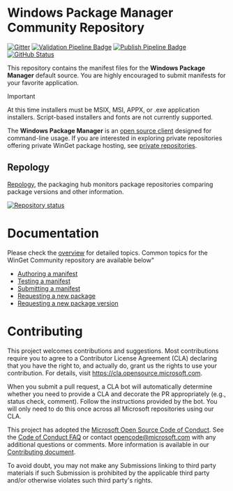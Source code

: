 # Windows Package Manager Community Repository

[![Gitter](https://img.shields.io/gitter/room/Microsoft/winget-pkgs)](https://gitter.im/Microsoft/winget-pkgs)
[![Validation Pipeline Badge](https://img.shields.io/endpoint?url=https://winget-pme.azurefd.net/api/GetServiceComponentStatusBadge?component=ValidationPipeline 'Validation Pipeline Badge')](https://dev.azure.com/ms/winget-pkgs/_build?definitionId=337)
[![Publish Pipeline Badge](https://img.shields.io/endpoint?url=https://winget-pme.azurefd.net/api/GetServiceComponentStatusBadge?component=PublishPipeline 'Publish Pipeline Badge')](https://dev.azure.com/ms/winget-pkgs/_build?definitionId=338)
[![GitHub Status](https://img.shields.io/endpoint?url=https://api.bittu.eu.org/github-status-badge-endpoint)](https://www.githubstatus.com)

This repository contains the manifest files for the **Windows Package Manager** default source. You are highly encouraged to submit manifests for your favorite application.

> [!IMPORTANT]
> At this time installers must be MSIX, MSI, APPX, or .exe application installers. Script-based installers and fonts are not currently supported.

The **Windows Package Manager** is an [open source client](https://github.com/microsoft/winget-cli) designed for command-line usage. If you are interested in exploring private repositories offering private WinGet package hosting, see [private repositories](doc/README.md).

## Repology
[Repology](https://repology.org/), the packaging hub monitors package repositories comparing package versions and other information.

[![Repository status](https://repology.org/badge/repository-big/winget.svg)](https://repology.org/repository/winget)

# Documentation

Please check the [overview](doc/README.md) for detailed topics. Common topics for the WinGet Community repository are available below"
* [Authoring a manifest](doc/README.md#authoring-a-manifest)
* [Testing a manifest](doc/README.md#testing-a-manifest)
* [Submitting a manifest](doc/README.md#submitting-a-manifest)
* [Requesting a new package](doc/Issues.md#Request-a-New-Package)
* [Requesting a new package version](doc/Issues.md#Request-a-New-Package-Version)

# Contributing

This project welcomes contributions and suggestions. Most contributions require you to agree to a Contributor License Agreement (CLA) declaring that you have the right to, and actually do, grant us the rights to use your contribution. For details, visit https://cla.opensource.microsoft.com.

When you submit a pull request, a CLA bot will automatically determine whether you need to provide a CLA and decorate the PR appropriately (e.g., status check, comment). Follow the instructions provided by the bot. You will only need to do this once across all Microsoft repositories using our CLA.

This project has adopted the [Microsoft Open Source Code of Conduct](https://opensource.microsoft.com/codeofconduct/).
See the [Code of Conduct FAQ](https://opensource.microsoft.com/codeofconduct/faq/) or
contact [opencode@microsoft.com](mailto:opencode@microsoft.com) with any additional questions or comments. More information is available in our [Contributing document](CONTRIBUTING.md).

To avoid doubt, you may not make any Submissions linking to third party materials if such Submission is prohibited by the applicable third party and/or otherwise violates such third party's rights.
